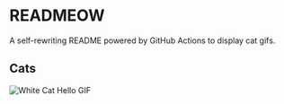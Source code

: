 # READMEOW

A self-rewriting README powered by GitHub Actions to display cat gifs.

## Cats

![White Cat Hello GIF](https://media1.giphy.com/media/v1.Y2lkPTlhY2QwMmRhemNlaGZiMW55eXBvN3BmM3Vta2FnNWd1czF0NDdieHN2ZDBqbmN3aCZlcD12MV9naWZzX3NlYXJjaCZjdD1n/vFKqnCdLPNOKc/200.gif)
